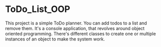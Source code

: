 # ToDo_List_OOP
This project is a simple ToDo planner. You can add todos to a list and remove them.
It's a console application, that revolves around object oriented programming.
There's different classes to create one or multiple instances of an object to make the system work.
